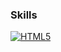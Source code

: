 

### Skills
<a href="https://developer.mozilla.org/ko/docs/Learn/HTML/Introduction_to_HTML/Getting_started" target="_blank"><img alt="HTML5" src="https://img.shields.io/badge/HTML-E34F26.svg?style=for-the-badge&logo=HTML&logoColor=blue"/></a>
